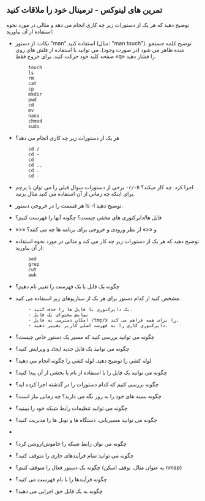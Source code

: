 ## تمرین های لینوکس - ترمینال خود را ملاقات کنید


توضیح دهید که هر یک از دستورات زیر چه کاری انجام می دهد و مثالی در مورد نحوه استفاده از آن بیاورید:

* نکات: از دستور "man" استفاده کنید (مثال: "man touch"). توضیح کلمه جستجو شده ظاهر می شود (در صورت وجود). می توانید با استفاده از فلش های روی صفحه کلید خود حرکت کنید. برای خروج فقط «q» را فشار دهید.
```
        touch
        ls
        rm
        cat
        cp
        mkdir
        pwd
        cd
        mv
        nano
        chmod
        sudo
```

* هر یک از دستورات زیر چه کاری انجام می دهد؟ 
```
        cd /
        cd ~
        cd
        cd ..
        cd .
        cd -
```


* برخی از دستورات سوال قبلی را می توان با پرچم `-r/-R` اجرا کرد. چه کار میکند؟ برای اینکه چه زمانی از آن استفاده می کنید مثال بزنید. 

* هر قسمت را در خروجی دستور ls -l توضیح دهید. 

* فایل ها/دایرکتوری های مخفی چیست؟ چگونه آنها را فهرست کنیم؟ 

* «>» و «<» از نظر ورودی و خروجی برای برنامه ها چه می کنند؟ 

* توضیح دهید که هر یک از دستورات زیر چه کار می کند و مثالی در مورد نحوه استفاده از آن بیاورید: 

```
        sed 
        grep 
        cut 
        awk 
```


* چگونه یک فایل یا یک فهرست را تغییر نام دهیم؟ 

* مشخص کنید از کدام دستور برای هر یک از سناریوهای زیر استفاده می کنید.

```
        - یک دایرکتوری با فایل ها را حذف کنید. 
        - نمایش محتوای یک فایل
        - امکان دسترسی به فایل /tmp/x را برای همه فراهم می کند. 
        - دایرکتوری کاری را به فهرست اصلی کاربر تغییر دهید. 
```


* چگونه می توانید بررسی کنید که مسیر یک دستور خاص چیست؟ 

* چگونه می توانید یک فایل جدید ایجاد و ویرایش کنید؟ 

* لوله کشی را توضیح دهید. لوله کشی را چگونه انجام می دهید؟ 

* چگونه می توانید یک فایل را با استفاده از نام یا بخشی از آن پیدا کنید؟ 

* چگونه بررسی کنیم که کدام دستورات را در گذشته اجرا کرده اید؟ 

* چگونه بسته های خود را به روز نگه می دارید؟ چه زمانی نیاز است؟ 

* چگونه می توانید تنظیمات رابط شبکه خود را ببینید؟ 

* چگونه می توانید مسیریابی، دستگاه ها و تونل ها را مدیریت کنید؟ 
* 
* چگونه می توان رابط شبکه را خاموش/روشن کرد؟ 

* چگونه می توانید تمام فرآیندهای جاری را متوقف کنید؟

* چگونه یک دستور فعال را متوقف کنیم؟ (به عنوان مثال، توقف اسکن nmap) 

* چگونه فرآیندها را با نام فهرست می کنید؟ 

* چگونه به یک فایل حق اجرایی می دهید؟

